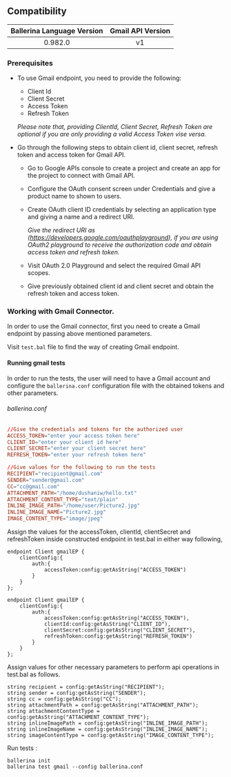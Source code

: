 ## Compatibility

| Ballerina Language Version | Gmail API Version |  
|:--------------------------:|:-----------------:|
| 0.982.0                    |        v1         |

### Prerequisites

* To use Gmail endpoint, you need to provide the following:
    * Client Id
    * Client Secret
    * Access Token
    * Refresh Token
    
    *Please note that, providing ClientId, Client Secret, Refresh Token are optional if you are only providing a 
valid Access Token vise versa.*

* Go through the following steps to obtain client id, client secret, refresh token and access token for Gmail API.
    *   Go to Google APIs console to create a project and create an app for the project to connect with Gmail API.
    
    *   Configure the OAuth consent screen under Credentials and give a product name to shown to users.
    
    *   Create OAuth client ID credentials by selecting an application type and giving a name and a redirect URI. 

        *Give the redirect URI as (https://developers.google.com/oauthplayground), if you are using OAuth2 playground to 
        receive the authorization code and obtain access token and refresh token.*

    *   Visit OAuth 2.0 Playground and select the required Gmail API scopes. 
    *   Give previously obtained client id and client secret and obtain the refresh token and access token.

    
### Working with Gmail Connector.

In order to use the Gmail connector, first you need to create a Gmail endpoint by passing above mentioned parameters.

Visit `test.bal` file to find the way of creating Gmail endpoint.

#### Running gmail tests
In order to run the tests, the user will need to have a Gmail account and configure the `ballerina.conf` configuration
file with the obtained tokens and other parameters.

###### ballerina.conf
```ballerina.conf
//Give the credentials and tokens for the authorized user
ACCESS_TOKEN="enter your access token here"
CLIENT_ID="enter your client id here"
CLIENT_SECRET="enter your client secret here"
REFRESH_TOKEN="enter your refresh token here"

//Give values for the following to run the tests
RECIPIENT="recipient@gmail.com"
SENDER="sender@gmail.com"
CC="cc@gmail.com"
ATTACHMENT_PATH="/home/dushaniw/hello.txt"
ATTACHMENT_CONTENT_TYPE="text/plain"
INLINE_IMAGE_PATH="/home/user/Picture2.jpg"
INLINE_IMAGE_NAME="Picture2.jpg"
IMAGE_CONTENT_TYPE="image/jpeg"
```

Assign the values for the accessToken, clientId, clientSecret and refreshToken inside constructed endpoint in test.bal 
in either way following,
```ballerina
endpoint Client gmailEP {
    clientConfig:{
        auth:{
            accessToken:config:getAsString("ACCESS_TOKEN")
        }
    }
};
```

```ballerina
endpoint Client gmailEP {
    clientConfig:{
        auth:{
            accessToken:config:getAsString("ACCESS_TOKEN"),
            clientId:config:getAsString("CLIENT_ID"),
            clientSecret:config:getAsString("CLIENT_SECRET"),
            refreshToken:config:getAsString("REFRESH_TOKEN")
        }
    }
};
```

Assign values for other necessary parameters to perform api operations in test.bal as follows.
```ballerina
string recipient = config:getAsString("RECIPIENT"); 
string sender = config:getAsString("SENDER"); 
string cc = config:getAsString("CC"); 
string attachmentPath = config:getAsString("ATTACHMENT_PATH"); 
string attachmentContentType = config:getAsString("ATTACHMENT_CONTENT_TYPE"); 
string inlineImagePath = config:getAsString("INLINE_IMAGE_PATH"); 
string inlineImageName = config:getAsString("INLINE_IMAGE_NAME"); 
string imageContentType = config:getAsString("IMAGE_CONTENT_TYPE"); 
```
Run tests :

```
ballerina init
ballerina test gmail --config ballerina.conf
```
